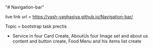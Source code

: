 "# Navigation-bar" 


live  link  url =  https://yash-vaghasiya.github.io/Navigation-bar/

Topic = bootstrap task prectis

-  Service in four Card Create, AboutUs four Image set and about us content and button create, Food Menu and his items list create
